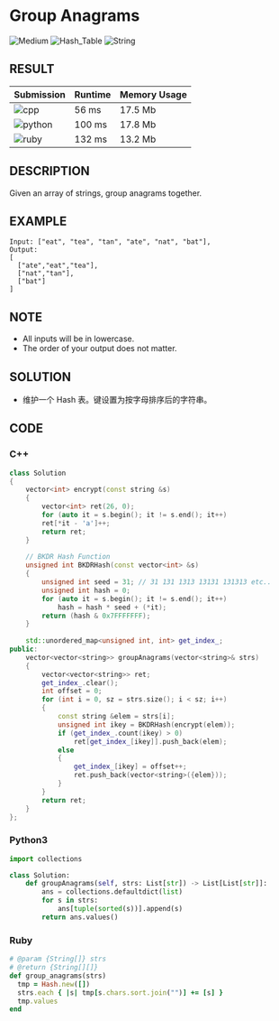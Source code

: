 # Group Anagrams

![Medium](https://img.shields.io/badge/-Medium-f0ad4e.svg) ![Hash_Table](https://img.shields.io/badge/哈希表-Hash_Table-007ec6.svg) ![String](https://img.shields.io/badge/字符串-String-007ec6.svg)

## RESULT

| Submission                                                        | Runtime | Memory Usage |
| ----------------------------------------------------------------- | ------- | ------------ |
| ![cpp](https://img.shields.io/badge/leetcode049-cpp-f34b7d.svg)   | 56 ms   | 17.5 Mb      |
| ![python](https://img.shields.io/badge/leetcode049-py-3572A5.svg) | 100 ms  | 17.8 Mb      |
| ![ruby](https://img.shields.io/badge/leetcode049-rb-701516.svg)   | 132 ms  | 13.2 Mb      |

## DESCRIPTION

Given an array of strings, group anagrams together.

## EXAMPLE

```plain
Input: ["eat", "tea", "tan", "ate", "nat", "bat"],
Output:
[
  ["ate","eat","tea"],
  ["nat","tan"],
  ["bat"]
]
```

## NOTE

* All inputs will be in lowercase.
* The order of your output does not matter.

## SOLUTION

* 维护一个 Hash 表。键设置为按字母排序后的字符串。

## CODE

### C++

```cpp
class Solution
{
    vector<int> encrypt(const string &s)
    {
        vector<int> ret(26, 0);
        for (auto it = s.begin(); it != s.end(); it++)
        ret[*it - 'a']++;
        return ret;
    }
    
    // BKDR Hash Function
    unsigned int BKDRHash(const vector<int> &s)
    {
        unsigned int seed = 31; // 31 131 1313 13131 131313 etc..
        unsigned int hash = 0;
        for (auto it = s.begin(); it != s.end(); it++)
            hash = hash * seed + (*it);
        return (hash & 0x7FFFFFFF);
    }
    
    std::unordered_map<unsigned int, int> get_index_;
public:
    vector<vector<string>> groupAnagrams(vector<string>& strs)
    {
        vector<vector<string>> ret;
        get_index_.clear();
        int offset = 0;
        for (int i = 0, sz = strs.size(); i < sz; i++)
        {
            const string &elem = strs[i];
            unsigned int ikey = BKDRHash(encrypt(elem));
            if (get_index_.count(ikey) > 0)
                ret[get_index_[ikey]].push_back(elem);
            else
            {
                get_index_[ikey] = offset++;
                ret.push_back(vector<string>({elem}));
            }
        }
        return ret;
    }
};
```

### Python3

```python
import collections

class Solution:
    def groupAnagrams(self, strs: List[str]) -> List[List[str]]:
        ans = collections.defaultdict(list)
        for s in strs:
            ans[tuple(sorted(s))].append(s)
        return ans.values()
```

### Ruby

```ruby
# @param {String[]} strs
# @return {String[][]}
def group_anagrams(strs)
  tmp = Hash.new([])
  strs.each { |s| tmp[s.chars.sort.join("")] += [s] }
  tmp.values
end
```
